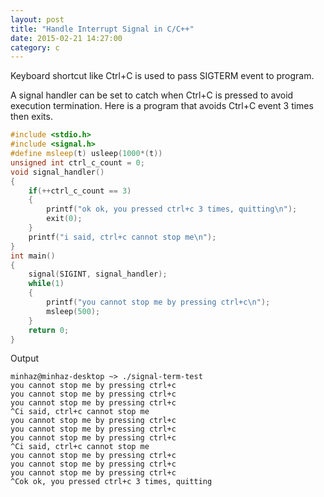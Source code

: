 ```yaml
---
layout: post
title: "Handle Interrupt Signal in C/C++"
date: 2015-02-21 14:27:00
category: c
---
```

Keyboard shortcut like Ctrl+C is used to pass SIGTERM event to program.

A signal handler can be set to catch when Ctrl+C is pressed to avoid execution termination. Here is a program that avoids Ctrl+C event 3 times then exits.

```cpp
#include <stdio.h>
#include <signal.h>
#define msleep(t) usleep(1000*(t))
unsigned int ctrl_c_count = 0;
void signal_handler()
{
    if(++ctrl_c_count == 3)
    {
        printf("ok ok, you pressed ctrl+c 3 times, quitting\n");
        exit(0);
    }
    printf("i said, ctrl+c cannot stop me\n");
}
int main()
{
    signal(SIGINT, signal_handler);
    while(1)
    {
        printf("you cannot stop me by pressing ctrl+c\n");
        msleep(500);
    }
    return 0;
}
```

Output

```
minhaz@minhaz-desktop ~> ./signal-term-test
you cannot stop me by pressing ctrl+c
you cannot stop me by pressing ctrl+c
you cannot stop me by pressing ctrl+c
^Ci said, ctrl+c cannot stop me
you cannot stop me by pressing ctrl+c
you cannot stop me by pressing ctrl+c
you cannot stop me by pressing ctrl+c
^Ci said, ctrl+c cannot stop me
you cannot stop me by pressing ctrl+c
you cannot stop me by pressing ctrl+c
you cannot stop me by pressing ctrl+c
^Cok ok, you pressed ctrl+c 3 times, quitting
```
